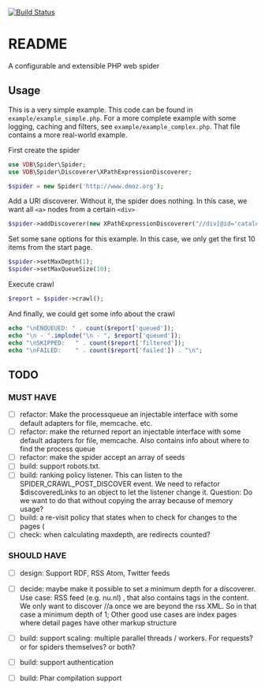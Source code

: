 [![Build Status](https://travis-ci.org/matthijsvandenbos/php-spider.png?branch=master)](https://travis-ci.org/matthijsvandenbos/php-spider)

README
======
A configurable and extensible PHP web spider

Usage
-----

This is a very simple example. This code can be found in `example/example_simple.php`. For a more complete example with
some logging, caching and filters, see `example/example_complex.php`. That file contains a more real-world example.

First create the spider
```php
use VDB\Spider\Spider;
use VDB\Spider\Discoverer\XPathExpressionDiscoverer;

$spider = new Spider('http://www.dmoz.org');
```
Add a URI discoverer. Without it, the spider does nothing. In this case, we want all `<a>` nodes from a certain `<div>`

```php
$spider->addDiscoverer(new XPathExpressionDiscoverer("//div[@id='catalogs']//a"));
```
Set some sane options for this example. In this case, we only get the first 10 items from the start page.
```php
$spider->setMaxDepth(1);
$spider->setMaxQueueSize(10);
```
Execute crawl
```php
$report = $spider->crawl();
```
And finally, we could get some info about the crawl
```php
echo "\nENQUEUED: " . count($report['queued']);
echo "\n - ".implode("\n - ", $report['queued']);
echo "\nSKIPPED:   " . count($report['filtered']);
echo "\nFAILED:    " . count($report['failed']) . "\n";
```

TODO
----
### MUST HAVE

- [ ] refactor: Make the processqueue an injectable interface with some default adapters for file, memcache. etc.
- [ ] refactor: make the returned report an injectable interface with some default adapters for file, memcache. Also contains info about where to find the process queue
- [ ] refactor: make the spider accept an array of seeds
- [ ] build: support robots.txt.
- [ ] build: ranking policy listener. This can listen to the SPIDER_CRAWL_POST_DISCOVER event. We need to refactor $discoveredLinks to an object to let the listener change it. Question: Do we want to do that without copying the array because of memory usage?
- [ ] build: a re-visit policy that states when to check for changes to the pages (
- [ ] check: when calculating maxdepth, are redirects counted?

### SHOULD HAVE

- [ ] design: Support RDF, RSS Atom, Twitter feeds
- [ ] decide: maybe make it possible to set a minimum depth for a discoverer. Use case: RSS feed (e.g. nu.nl) , that also contains <a> tags in the content. We only want to discover //a once we are beyond the rss XML. So in that case a minimum depth of 1; Other good use cases are index pages where detail pages have other markup structure
- [ ] build: support scaling: multiple parallel threads / workers. For requests? or for spiders themselves? or both?
- [ ] build: support authentication
- [ ] build: Phar compilation support




